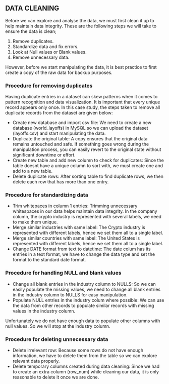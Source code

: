 ## DATA CLEANING
Before we can explore and analyse the data, we must first clean it up to help maintain data integrity. These are the following steps we will take to ensure the data is clean;

1. Remove duplicates.
2. Standardize data and fix errors.
3. Look at Null values or Blank values.
4. Remove unnecessary data.

However, before we start manipulating the data, it is best practice to first create a copy of the raw data for backup purposes.

### Procedure for removing duplicates
Having duplicate entries in a dataset can skew patterns when it comes to pattern recognition and data visualization. It is important that every unique record appears only once. In this case study, the steps taken to remove all duplicate records from the dataset are given below:

- Create new database and import csv file:
We need to create a new database (world_layoffs) in MySQL so we can upload the dataset (layoffs.csv) and start manipulating the data.
- Duplicate the original table:
A copy ensures that the original data remains untouched and safe. If something goes wrong during the manipulation process, you can easily revert to the original state without significant downtime or effort.
- Create new table and add new column to check for duplicates:
Since the table doesnt have a unique column to sort with, we must create one and add to a new table.
- Delete duplicate rows:
After sorting table to find duplicate rows, we then delete each row that has more than one entry.

### Procedure for standardizing data
- Trim whitepaces in column 1 entries:
Trimming unnecessary whitespaces in our data helps maintain data integrity. In the company column, the crypto industry is represented with several labels, we need to make them unique.
- Merge similar industries with same label:
The Crypto industry is represented with different labels, hence we set them all to a single label.
- Merge similar countries with same label:
The United States is represented with different labels, hence we set them all to a single label.
- Change DATE format from text to datetime:
The date colum has its entries in a text format, we have to change the data type and set the format to the standard date format.

### Procedure for handling NULL and blank values
- Change all blank entries in the industry column to NULLS:
So we can easily populate the missing values, we need to change all blank entries in the industry column to NULLS for easy manipulation.
- Populate NULL entries in the industry colum where possible:
We can use the data from other records to populate similar records with missing values in the industry column.  

Unfortunately we do not have enough data to populate other columns with null values. So we will stop at the industry column.

### Procedure for deleting unnecessary data
- Delete irrelevant row:
Because some rows do not have enough information, we have to delete them from the table so we can explore relevant data properly.
- Delete temporary columns created during data cleaning:
Since we had to create an extra column (row_num) while cleaning our data, it is only reasonable to delete it once we are done.
